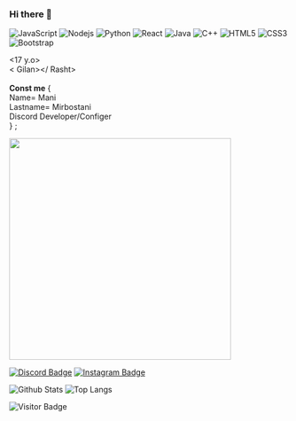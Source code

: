 ### Hi there 👋


![JavaScript](https://img.shields.io/badge/-JavaScript-black?style=flat-square&logo=javascript)
![Nodejs](https://img.shields.io/badge/-Nodejs-black?style=flat-square&logo=Node.js)
![Python](https://img.shields.io/badge/-Python-black?style=flat-square&logo=Python)
![React](https://img.shields.io/badge/-React-black?style=flat-square&logo=react)
![Java](https://img.shields.io/badge/-java-E34A86?style=flat-square&logo=java)
![C++](https://img.shields.io/badge/-C++-00599C?style=flat-square&logo=c)
![HTML5](https://img.shields.io/badge/-HTML5-E34F26?style=flat-square&logo=html5&logoColor=white)
![CSS3](https://img.shields.io/badge/-CSS3-1572B6?style=flat-square&logo=css3)
![Bootstrap](https://img.shields.io/badge/-Bootstrap-563D7C?style=flat-square&logo=bootstrap)

<17 y.o><br>
< Gilan></ Rasht><br>
<WebsiteDesigner><br>
**Const me** {<br>
Name= Mani<br>
Lastname= Mirbostani<br>
Discord Developer/Configer<br>
} ;

   <a style="height: 400px; width: 400px;" href="https://coffeebede.ir/buycoffee/manimbn"><img style="height: 400px; width: 400px;" class="img-fluid" src="https://coffeebede.ir/DashboardTemplateV2/app-assets/images/banner/default-yellow.svg" /></a>
  
  [![Discord Badge](https://img.shields.io/badge/-𝑴𝒂𝒏⸸𝑴𝑩𝒏%20ᵍᵒʳᵍⁱ%200169-738ADB?style=flat-square&logo=Discord&logoColor=white&link=https://discords.com/bio/p/icymbn)](https://discords.com/bio/p/icymbn)
  [![Instagram Badge](https://img.shields.io/badge/-_manimbn-purple?style=flat-square&logo=instagram&logoColor=white&link=https://instagram.com/_manimbn/)](https://instagram.com/_manimbn)
  
![Github Stats](https://github-readme-stats.vercel.app/api?username=icymbn&count_private=true&show_icons=true&include_all_commits=true)
![Top Langs](https://github-readme-stats.vercel.app/api/top-langs/?username=icymbn&hide=TeX&layout=compact)

![Visitor Badge](https://visitor-badge.laobi.icu/badge?page_id=icymbn)
